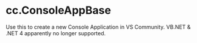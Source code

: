 # cc.ConsoleAppBase
Use this to create a new Console Application in VS Community.  VB.NET &amp; .NET 4 apparently no longer supported.
